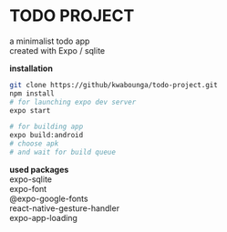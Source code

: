 TODO PROJECT
============

a minimalist todo app  
created with Expo / sqlite  

**installation**
```sh
git clone https://github/kwabounga/todo-project.git
npm install
# for launching expo dev server
expo start

# for building app
expo build:android
# choose apk
# and wait for build queue
```


**used packages**  
expo-sqlite  
expo-font  
@expo-google-fonts  
react-native-gesture-handler  
expo-app-loading  

